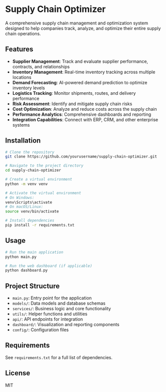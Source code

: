 # Supply Chain Optimizer

A comprehensive supply chain management and optimization system designed to help companies track, analyze, and optimize their entire supply chain operations.

## Features

- **Supplier Management**: Track and evaluate supplier performance, contracts, and relationships
- **Inventory Management**: Real-time inventory tracking across multiple locations
- **Demand Forecasting**: AI-powered demand prediction to optimize inventory levels
- **Logistics Tracking**: Monitor shipments, routes, and delivery performance
- **Risk Assessment**: Identify and mitigate supply chain risks
- **Cost Optimization**: Analyze and reduce costs across the supply chain
- **Performance Analytics**: Comprehensive dashboards and reporting
- **Integration Capabilities**: Connect with ERP, CRM, and other enterprise systems

## Installation

```bash
# Clone the repository
git clone https://github.com/yourusername/supply-chain-optimizer.git

# Navigate to the project directory
cd supply-chain-optimizer

# Create a virtual environment
python -m venv venv

# Activate the virtual environment
# On Windows:
venv\Scripts\activate
# On macOS/Linux:
source venv/bin/activate

# Install dependencies
pip install -r requirements.txt
```

## Usage

```bash
# Run the main application
python main.py

# Run the web dashboard (if applicable)
python dashboard.py
```

## Project Structure

- `main.py`: Entry point for the application
- `models/`: Data models and database schemas
- `services/`: Business logic and core functionality
- `utils/`: Helper functions and utilities
- `api/`: API endpoints for integration
- `dashboard/`: Visualization and reporting components
- `config/`: Configuration files

## Requirements

See `requirements.txt` for a full list of dependencies.

## License

MIT 